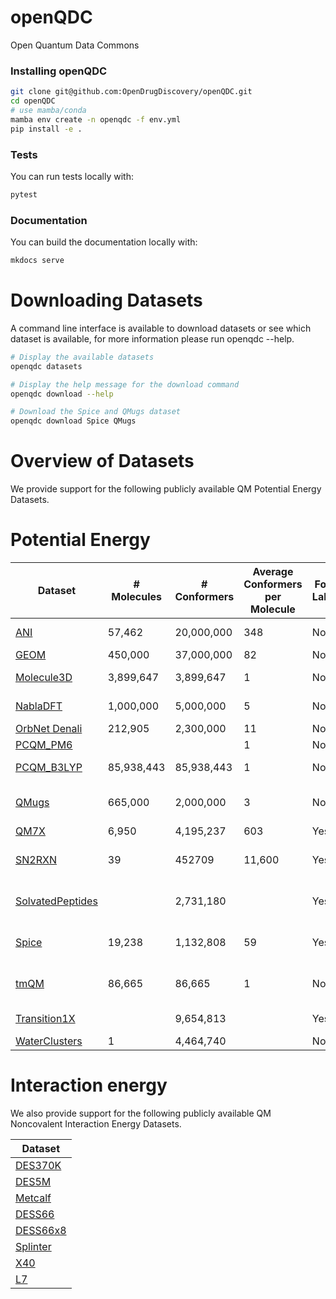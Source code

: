 # openQDC

Open Quantum Data Commons

### Installing openQDC
```bash
git clone git@github.com:OpenDrugDiscovery/openQDC.git
cd openQDC
# use mamba/conda
mamba env create -n openqdc -f env.yml
pip install -e .
```

### Tests

You can run tests locally with:

```bash
pytest
```

### Documentation

You can build the documentation locally with:

```bash
mkdocs serve
```

# Downloading Datasets

A command line interface is available to download datasets or see which dataset is available, for more information please run openqdc --help.

```bash
# Display the available datasets
openqdc datasets

# Display the help message for the download command
openqdc download --help

# Download the Spice and QMugs dataset
openqdc download Spice QMugs
```

# Overview of Datasets

<!-- Create a table with the following columns
1. Name of Dataset (with reference of paper) [Dataset Name](paper link)
2. Number of Molecules
3. Number of Conformers
4. Average Conformer to Molecule Ratio (in 2 lines)
5. Labels
6. QM Level of Theory
 -->

We provide support for the following publicly available QM Potential Energy Datasets.

# Potential Energy

| Dataset | # Molecules | # Conformers | Average Conformers per Molecule | Force Labels | Atom Types | QM Level of Theory | Off-Equilibrium Conformations|
| --- | --- | --- | --- | --- | --- | --- | --- |
| [ANI](https://pubs.rsc.org/en/content/articlelanding/2017/SC/C6SC05720A) |  57,462 | 20,000,000 | 348 | No | 4 | ωB97x:6-31G(d) | Yes |
| [GEOM](https://www.nature.com/articles/s41597-022-01288-4) |  450,000 | 37,000,000 | 82 | No | 18 | GFN2-xTB | No |
| [Molecule3D](https://arxiv.org/abs/2110.01717) |  3,899,647 | 3,899,647 | 1 | No | 5 | B3LYP/6-31G* | No |
| [NablaDFT](https://pubs.rsc.org/en/content/articlelanding/2022/CP/D2CP03966D) |  1,000,000 | 5,000,000 | 5 | No | 6 | ωB97X-D/def2-SVP | |
| [OrbNet Denali](https://arxiv.org/abs/2107.00299) | 212,905 | 2,300,000 | 11 | No | 16 | GFN1-xTB | Yes |
| [PCQM_PM6](https://pubs.acs.org/doi/abs/10.1021/acs.jcim.0c00740) | | | 1| No| | PM6 | No
| [PCQM_B3LYP](https://arxiv.org/abs/2305.18454) | 85,938,443|85,938,443 | 1| No| | B3LYP/6-31G* | No
| [QMugs](https://www.nature.com/articles/s41597-022-01390-7) |  665,000 | 2,000,000 | 3 | No | 10 | GFN2-xTB, ωB97X-D/def2-SVP | No |
| [QM7X](https://www.nature.com/articles/s41597-021-00812-2) |  6,950 | 4,195,237 | 603 | Yes | 7 | PBE0+MBD | Yes |
| [SN2RXN](https://pubs.acs.org/doi/10.1021/acs.jctc.9b00181) | 39 | 452709 | 11,600 | Yes | 6 | DSD-BLYP-D3(BJ)/def2-TZVP | |
| [SolvatedPeptides](https://doi.org/10.1021/acs.jctc.9b00181) |   | 2,731,180 |  | Yes |  | revPBE-D3(BJ)/def2-TZVP |  |
| [Spice](https://arxiv.org/abs/2209.10702) |  19,238 | 1,132,808 | 59 | Yes | 15 | ωB97M-D3(BJ)/def2-TZVPPD | Yes |
| [tmQM](https://pubs.acs.org/doi/10.1021/acs.jcim.0c01041) |  86,665 | 86,665| 1| No | | TPSSh-D3BJ/def2-SVP | |
| [Transition1X](https://www.nature.com/articles/s41597-022-01870-w) |   | 9,654,813| | Yes | | ωB97x/6–31 G(d) | Yes |
| [WaterClusters](https://doi.org/10.1063/1.5128378) | 1  | 4,464,740| | No | 2 | TTM2.1-F | Yes|


# Interaction energy

We also provide support for the following publicly available QM Noncovalent Interaction Energy Datasets.

| Dataset |
| --- |
| [DES370K](https://www.nature.com/articles/s41597-021-00833-x) |
| [DES5M](https://www.nature.com/articles/s41597-021-00833-x)   |
| [Metcalf](https://pubs.aip.org/aip/jcp/article/152/7/074103/1059677/Approaches-for-machine-learning-intermolecular) |
| [DESS66](https://www.nature.com/articles/s41597-021-00833-x) |
| [DESS66x8](https://www.nature.com/articles/s41597-021-00833-x) |
| [Splinter](https://www.nature.com/articles/s41597-023-02443-1) |
| [X40](https://pubs.acs.org/doi/10.1021/ct300647k) |
| [L7](https://pubs.acs.org/doi/10.1021/ct400036b)  |
